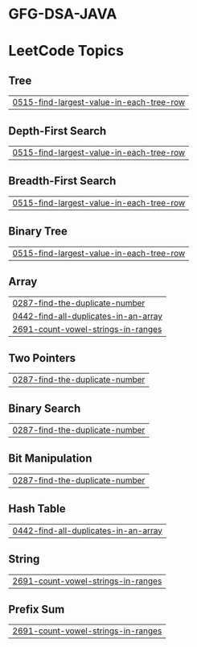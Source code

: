 # GFG-DSA-JAVA
<!---LeetCode Topics Start-->
# LeetCode Topics
## Tree
|  |
| ------- |
| [0515-find-largest-value-in-each-tree-row](https://github.com/shefalijain1311/GFG-DSA-JAVA/tree/master/0515-find-largest-value-in-each-tree-row) |
## Depth-First Search
|  |
| ------- |
| [0515-find-largest-value-in-each-tree-row](https://github.com/shefalijain1311/GFG-DSA-JAVA/tree/master/0515-find-largest-value-in-each-tree-row) |
## Breadth-First Search
|  |
| ------- |
| [0515-find-largest-value-in-each-tree-row](https://github.com/shefalijain1311/GFG-DSA-JAVA/tree/master/0515-find-largest-value-in-each-tree-row) |
## Binary Tree
|  |
| ------- |
| [0515-find-largest-value-in-each-tree-row](https://github.com/shefalijain1311/GFG-DSA-JAVA/tree/master/0515-find-largest-value-in-each-tree-row) |
## Array
|  |
| ------- |
| [0287-find-the-duplicate-number](https://github.com/shefalijain1311/GFG-DSA-JAVA/tree/master/0287-find-the-duplicate-number) |
| [0442-find-all-duplicates-in-an-array](https://github.com/shefalijain1311/GFG-DSA-JAVA/tree/master/0442-find-all-duplicates-in-an-array) |
| [2691-count-vowel-strings-in-ranges](https://github.com/shefalijain1311/GFG-DSA-JAVA/tree/master/2691-count-vowel-strings-in-ranges) |
## Two Pointers
|  |
| ------- |
| [0287-find-the-duplicate-number](https://github.com/shefalijain1311/GFG-DSA-JAVA/tree/master/0287-find-the-duplicate-number) |
## Binary Search
|  |
| ------- |
| [0287-find-the-duplicate-number](https://github.com/shefalijain1311/GFG-DSA-JAVA/tree/master/0287-find-the-duplicate-number) |
## Bit Manipulation
|  |
| ------- |
| [0287-find-the-duplicate-number](https://github.com/shefalijain1311/GFG-DSA-JAVA/tree/master/0287-find-the-duplicate-number) |
## Hash Table
|  |
| ------- |
| [0442-find-all-duplicates-in-an-array](https://github.com/shefalijain1311/GFG-DSA-JAVA/tree/master/0442-find-all-duplicates-in-an-array) |
## String
|  |
| ------- |
| [2691-count-vowel-strings-in-ranges](https://github.com/shefalijain1311/GFG-DSA-JAVA/tree/master/2691-count-vowel-strings-in-ranges) |
## Prefix Sum
|  |
| ------- |
| [2691-count-vowel-strings-in-ranges](https://github.com/shefalijain1311/GFG-DSA-JAVA/tree/master/2691-count-vowel-strings-in-ranges) |
<!---LeetCode Topics End-->